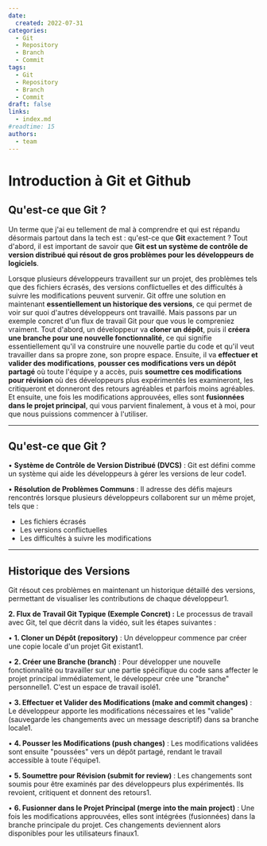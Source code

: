 ```yaml
---
date:
  created: 2022-07-31
categories:
  - Git
  - Repository
  - Branch
  - Commit
tags:
  - Git
  - Repository
  - Branch
  - Commit
draft: false
links:
  - index.md
#readtime: 15
authors:
  - team
---
```


# Introduction à Git et Github

## Qu'est-ce que Git ?

Un terme que j'ai eu tellement de mal à comprendre et qui est répandu désormais partout dans la tech est : qu'est-ce que **Git** exactement ? Tout d'abord, il est important de savoir que **Git est un système de contrôle de version distribué qui résout de gros problèmes pour les développeurs de logiciels**. 

<!-- more -->

Lorsque plusieurs développeurs travaillent sur un projet, des problèmes tels que des fichiers écrasés, des versions conflictuelles et des difficultés à suivre les modifications peuvent survenir. Git offre une solution en maintenant **essentiellement un historique des versions**, ce qui permet de voir sur quoi d'autres développeurs ont travaillé. Mais passons par un exemple concret d'un flux de travail Git pour que vous le compreniez vraiment. Tout d'abord, un développeur va **cloner un dépôt**, puis il **créera une branche pour une nouvelle fonctionnalité**, ce qui signifie essentiellement qu'il va construire une nouvelle partie du code et qu'il veut travailler dans sa propre zone, son propre espace. Ensuite, il va **effectuer et valider des modifications**, **pousser ces modifications vers un dépôt partagé** où toute l'équipe y a accès, puis **soumettre ces modifications pour révision** où des développeurs plus expérimentés les examineront, les critiqueront et donneront des retours agréables et parfois moins agréables. Et ensuite, une fois les modifications approuvées, elles sont **fusionnées dans le projet principal**, qui vous parvient finalement, à vous et à moi, pour que nous puissions commencer à l'utiliser.

---

## Qu'est-ce que Git ?

• **Système de Contrôle de Version Distribué (DVCS)** : Git est défini comme un système qui aide les développeurs à gérer les versions de leur code1.

• **Résolution de Problèmes Communs** : Il adresse des défis majeurs rencontrés lorsque plusieurs développeurs collaborent sur un même projet, tels que :

- Les fichiers écrasés
- Les versions conflictuelles
- Les difficultés à suivre les modifications


---

## Historique des Versions

Git résout ces problèmes en maintenant un historique détaillé des versions, permettant de visualiser les contributions de chaque développeur1.

**2\. Flux de Travail Git Typique (Exemple Concret) :** Le processus de travail avec Git, tel que décrit dans la vidéo, suit les étapes suivantes :

• **1\. Cloner un Dépôt (****repository****)** : Un développeur commence par créer une copie locale d'un projet Git existant1.

• **2\. Créer une Branche (****branch****)** : Pour développer une nouvelle fonctionnalité ou travailler sur une partie spécifique du code sans affecter le projet principal immédiatement, le développeur crée une "branche" personnelle1. C'est un espace de travail isolé1.

• **3\. Effectuer et Valider des Modifications (****make and commit changes****)** : Le développeur apporte les modifications nécessaires et les "valide" (sauvegarde les changements avec un message descriptif) dans sa branche locale1.

• **4\. Pousser les Modifications (****push changes****)** : Les modifications validées sont ensuite "poussées" vers un dépôt partagé, rendant le travail accessible à toute l'équipe1.

• **5\. Soumettre pour Révision (****submit for review****)** : Les changements sont soumis pour être examinés par des développeurs plus expérimentés. Ils revoient, critiquent et donnent des retours1.

• **6\. Fusionner dans le Projet Principal (****merge into the main project****)** : Une fois les modifications approuvées, elles sont intégrées (fusionnées) dans la branche principale du projet. Ces changements deviennent alors disponibles pour les utilisateurs finaux1.

